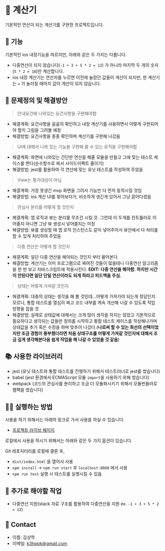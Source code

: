 # 🧮 계산기

기본적인 연산이 되는 계산기를 구현한 프로젝트입니다.

## 📖 기능

기본적인 ios 내장기능을 따르지만, 아래와 같은 두 가지는 다릅니다.

- 다중연산이 되지 않습니다(`-1 + 3 + 5 * 2 = 12`) 가 아니라 마지막 두 개의 숫자 (`5 * 2 = 10`)만 계산합니다.
- ios 내장 계산기는 연산자를 누르면 이전에 눌렀던 값들이 계산이 되지만, 현 계산기는 `=` 가 눌러질 때까지 값이 계산이 되지 않습니다.

## 📍 문제정의 및 해결방안

> 안내요건에 나와있는 요건사항을 구현해야함

- 해결계획: 요건사항을 꼼꼼히 확인하고 내장 계산기를 사용하면서 어떻게 구현되어야 할지 그림을 그려볼 예정
- 해결방법: 요건사항을 종종 확인하며 계산기를 구현해 나갔음

> UI에 대해서 나와 있는 기능을 구현해 줄 수 있는 로직을 구현해야함

- 해결계획: 화면에 나와있는 간단한 연산을 해줄 모듈을 만들고 그에 맞는 테스트 케이스를 짠다(순수함수로 짜서 사이드이펙트 줄이기)
- 해결방법: jest를 활용하여 각 연산에 맞는 유닛 테스트를 작성하여 주었음

> View는 평가대상이 아님

- 해결계획: 가장 못생긴 mvp 화면을 그려서 기능만 다 먼저 동작시킬 것임
- 해결방법: ios 계산 UI를 찾아보다가, 비슷하게 생긴게 있어서 그냥 끌어다썼음

> 관심사 분리를 어떻게 할 것인지

- 해결계획: 앱 로직과 뷰는 분리를 무조건 시킬 것. 그런데 이 두개를 컨트롤러로 이어줄지 아니면 그냥 뷰 생성시 넣어줄지는 미정
- 해결방법: 뷰를 생성할 때 앱 로직 인스턴스도 같이 넣어주어서 뷰안에서 다 처리를 할 수 있게 처리하여 주었음

> 다중 연산은 어떻게 할 것인지

- 해결계획: 일단 다중 연산을 해야되는 것인지 부터 물어본다.
- 해결방법: 계산기는 이미 프로그램으로 짜여진 것들이 많을테니 다중연산 알고리즘을 한 번 보고 자바스크립트에 적용시킨다.
  **EDIT: 다중 연산을 해야함. 하지만 시간이 안된다면 일단 단일 연산이라도 되게 하라고 피드백을 주심.**

> 상태는 어떻게 가져갈 것인지

- 해결계획: 대충의 상태는 생각을 해 볼 것인데...어떻게 가져가야 되는게 정답인지 모르니, 통합 테스트를 열심히 짜고 코드 내부를 계속 개선해 나갈 수 있도록 작업 방향을 잡을 것
- 해결방법: 실제로 상태값에 대해서는 크게 많이 생각을 하지는 않았고 기본적으로 필요하다고 생각되는 값들만 정의를 시작하고 통합 테스트 케이스를 작성해나가며 상태값을 추가 혹은 수정을 하며 맞추어 나갔다.(**나로써 할 수 있는 최선의 선택이었지만 조금 경험이 풍부했더라면 처음 상태구조를 어떻게 가져갈 것인지에 대해서 조금 깊게 생각해본다음 쉽게 작업을 해 나갈 수 있었을 것 같음**)

## 📚 사용한 라이브러리

- jest (유닛 테스트와 통합 테스트를 진행하기 위해서 테스트러너로 jest를 썼습니다)
- babel (jest 환경에서 ECMAScript 모듈 `import`을 사용하기 위해 썼습니다)
- webpack (코드의 관심사를 분리하고 조금 더 모듈화시키기 위해서 모듈번들러로 웹팩을 썼습니다)

## 🏃‍♂️ 실행하는 방법

사용을 하기 위해서는 아래의 링크로 가서 사용을 하실 수 있습니다.

- [프로젝트 라이브 페이지](https://daegudude.github.io/iamdt-calculator/)

로컬에서 사용을 하시기 위해서는 아래와 같은 두 가지 옵션이 있습니다.

Git 레포지터리를 로컬에 클론 후,

- `dist/index.html` 을 열어서 사용
- `npm install` -> `npm run start` 후 `localhost:8080` 에서 사용
- `npm run test` 실행 시 테스트를 실행시킬 수 있음

## 🧠 추가로 해야할 작업

- 다중연산 지원(stack 자료 구조를 활용하여 다중연산을 지원 ex. `-1 + 3 + 5 * 2 = 12`)

## 📩 Contact

- 이름: 김상학
- 이메일: k3hppk@gmail.com
